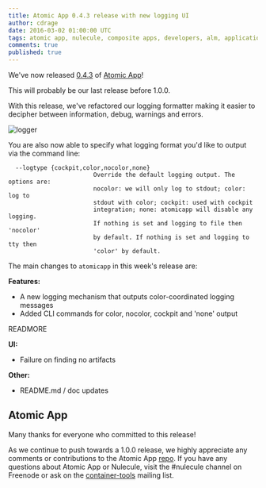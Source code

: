 ```yaml
---
title: Atomic App 0.4.3 release with new logging UI
author: cdrage
date: 2016-03-02 01:00:00 UTC
tags: atomic app, nulecule, composite apps, developers, alm, application lifecycle
comments: true
published: true
---
```


We've now released [0.4.3](https://github.com/projectatomic/atomicapp/releases) of [Atomic App](http://www.projectatomic.io/docs/atomicapp/)!

This will probably be our last release before 1.0.0.

With this release, we've refactored our logging formatter making it easier to decipher between information, debug, warnings and errors.

![logger](/images/atomicapp-logger.png)

You are also now able to specify what logging format you'd like to output via the command line:

```
  --logtype {cockpit,color,nocolor,none}
                        Override the default logging output. The options are:
                        nocolor: we will only log to stdout; color: log to
                        stdout with color; cockpit: used with cockpit
                        integration; none: atomicapp will disable any logging.
                        If nothing is set and logging to file then 'nocolor'
                        by default. If nothing is set and logging to tty then
                        'color' by default.
```


The main changes to `atomicapp` in this week's release are:

__Features:__

  - A new logging mechanism that outputs color-coordinated logging messages
  - Added CLI commands for color, nocolor, cockpit and 'none' output

READMORE

__UI:__

  - Failure on finding no artifacts

__Other:__

  - README.md / doc updates


## Atomic App

Many thanks for everyone who committed to this release!

As we continue to push towards a 1.0.0 release, we highly appreciate any comments or contributions to the Atomic App [repo](https://github.com/projectatomic/atomicapp). If you have any questions about Atomic App or Nulecule, visit the #nulecule channel on Freenode or ask on the [container-tools](https://www.redhat.com/mailman/listinfo/container-tools) mailing list.
